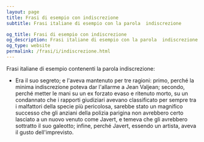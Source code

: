 ```yaml
---
layout: page
title: Frasi di esempio con indiscrezione 
subtitle: Frasi italiane di esempio con la parola  indiscrezione

og_title: Frasi di esempio con indiscrezione 
og_description: Frasi italiane di esempio con la parola  indiscrezione
og_type: website
permalink: /frasi/i/indiscrezione.html
---
```


Frasi italiane di esempio contenenti la parola indiscrezione:


- Era il suo segreto; e l'aveva mantenuto per tre ragioni: primo, perché la minima indiscrezione poteva dar l'allarme a Jean Valjean; secondo, perché metter le mani su un ex forzato evaso e ritenuto morto, su un condannato che i rapporti giudiziari avevano classificato per sempre tra i malfattori della specie più pericolosa, sarebbe stato un magnifico successo che gli anziani della polizia parigina non avrebbero certo lasciato a un nuovo venuto come Javert, e temeva che gli avrebbero sottratto il suo galeotto; infine, perché Javert, essendo un artista, aveva il gusto dell'imprevisto.
